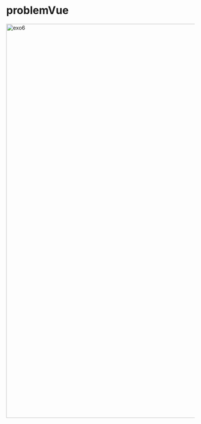 # problemVue

<img width="1053" alt="exo6" src="https://github.com/Camille-Durand/CoursVue/assets/75265358/43aec691-fd62-4509-b8f9-781394509dfb">

